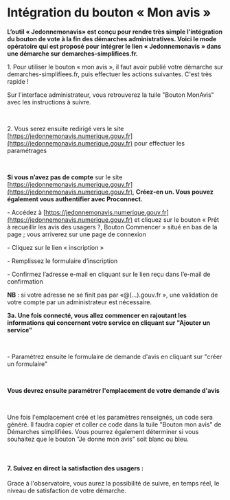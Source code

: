 # Intégration du bouton « Mon avis »

**L’outil « Jedonnemonavis» est conçu pour rendre très simple l’intégration du bouton de vote à la fin des démarches administratives. Voici le mode opératoire qui est proposé pour intégrer le lien « Jedonnemonavis » dans une démarche sur demarches-simplifiees.fr.**

1\.    Pour utiliser le bouton « mon avis », il faut avoir publié votre démarche sur demarches-simplifiees.fr, puis effectuer les actions suivantes. C'est très rapide !&#x20;

Sur l'interface administrateur, vous retrouverez la tuile "Bouton MonAvis" avec les instructions à suivre.&#x20;

<figure><img src="../.gitbook/assets/Capture d’écran 2025-10-22 à 16.23.46.png" alt=""><figcaption></figcaption></figure>

2\.    Vous serez ensuite redirigé vers le site [https://jedonnemonavis.numerique.gouv.fr](https://jedonnemonavis.numerique.gouv.fr) pour effectuer les paramétrages

<figure><img src="../.gitbook/assets/Capture d’écran 2025-10-22 à 15.33.34.png" alt=""><figcaption></figcaption></figure>

**Si vous n’avez pas de compte** sur le site [https://jedonnemonavis.numerique.gouv.fr](https://jedonnemonavis.numerique.gouv.fr), **Créez-en un. Vous pouvez également vous authentifier avec Proconnect.**&#x20;

\-      Accédez à [https://jedonnemonavis.numerique.gouv.fr](https://jedonnemonavis.numerique.gouv.fr) et cliquez sur le bouton « Prêt à recueillir les avis des usagers ?, Bouton Commencer » situé en bas de la page ; vous arriverez sur une page de connexion

\-      Cliquez sur le lien « inscription »

\-      Remplissez le formulaire d’inscription

\-      Confirmez l’adresse e-mail en cliquant sur le lien reçu dans l’e-mail de confirmation

**NB** : si votre adresse ne se finit pas par «@(…).gouv.fr », une validation de votre compte par un administrateur est nécessaire.

**3a.     Une fois connecté, vous allez commencer en rajoutant les informations qui concernent votre service en cliquant sur "Ajouter un service"**&#x20;



<figure><img src="../.gitbook/assets/Capture d’écran 2025-10-22 à 15.52.50.png" alt=""><figcaption></figcaption></figure>

\-      Paramétrez ensuite le formulaire de demande d'avis en cliquant sur "créer un formulaire"

<figure><img src="../.gitbook/assets/Capture d’écran 2025-10-22 à 15.54.41 (1).png" alt=""><figcaption></figcaption></figure>

**Vous devrez ensuite paramétrer l'emplacement de votre demande d'avis**&#x20;

<figure><img src="../.gitbook/assets/Capture d’écran 2025-10-22 à 16.20.21.png" alt=""><figcaption></figcaption></figure>

Une fois l'emplacement créé et les paramètres renseignés, un code sera généré. Il faudra copier et coller ce code dans la tuile "Bouton mon avis" de Démarches simplifiées. Vous pourrez également déterminer si vous souhaitez que le bouton "Je donne mon avis" soit blanc ou bleu.&#x20;

<figure><img src="../.gitbook/assets/Capture d’écran 2025-10-22 à 16.25.30.png" alt=""><figcaption></figcaption></figure>

#### 7.      Suivez en direct la satisfaction des usagers :

Grace à l'observatoire, vous aurez la possibilité de suivre, en temps réel, le niveau de satisfaction de votre démarche.

<figure><img src="../.gitbook/assets/Capture d’écran 2025-10-22 à 16.27.59.png" alt=""><figcaption></figcaption></figure>
